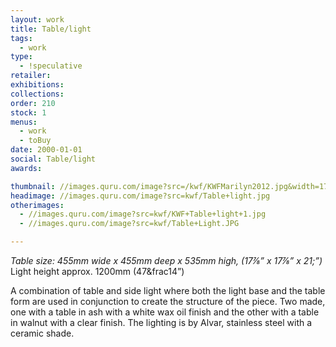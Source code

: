```yaml
---
layout: work
title: Table/light
tags:
  - work
type:
  - !speculative
retailer:
exhibitions:
collections:
order: 210
stock: 1
menus:
  - work
  - toBuy
date: 2000-01-01
social: Table/light
awards:

thumbnail: //images.quru.com/image?src=/kwf/KWFMarilyn2012.jpg&width=170&height=170&right=0.88125&left=0.11875
headimage: //images.quru.com/image?src=kwf/Table+light.jpg
otherimages:
  - //images.quru.com/image?src=kwf/KWF+Table+light+1.jpg
  - //images.quru.com/image?src=kwf/Table+Light.JPG

---
```

_Table size: 455mm wide x 455mm deep x 535mm high, (17&frac78;” x 17&frac78;” x 21;”)_
Light height approx. 1200mm (47&frac14”)

A combination of table and side light where both the light base and the table form are used in conjunction to create the structure of the piece. Two made, one with a table in ash with a white wax oil finish and the other with a table in walnut with a clear finish. The lighting is by Alvar, stainless steel with a ceramic shade.
